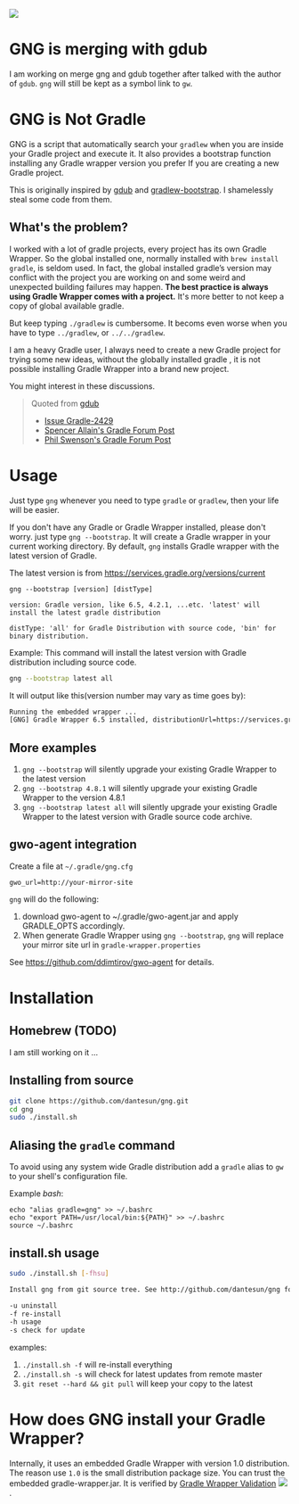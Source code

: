 ![](https://github.com/dantesun/gng/workflows/Validate%20Gradle%20Wrapper/badge.svg)

# GNG is merging with gdub

I am working on merge gng and gdub together after talked with the author of `gdub`. `gng` will still be kept as a symbol
link to `gw`.

# GNG is Not Gradle

GNG is a script that automatically search your `gradlew` when you are inside your Gradle project and execute it. It also
provides a bootstrap function installing any Gradle wrapper version you prefer If you are creating a new Gradle project.

This is originally inspired by [gdub](https://www.gdub.rocks/)
and [gradlew-bootstrap](https://github.com/viphe/gradlew-bootstrap). I shamelessly steal some code from them.

## What's the problem?

I worked with a lot of gradle projects, every project has its own Gradle Wrapper. So the global installed one, normally
installed with `brew install gradle`, is seldom used. In fact, the global installed gradle’s version may conflict with
the project you are working on and some weird and unexpected building failures may happen. **The best practice is always
using Gradle Wrapper comes with a project.** It's more better to not keep a copy of global available gradle.

But keep typing `./gradlew` is cumbersome. It becoms even worse when you have to type `../gradlew`, or `../../gradlew`.

I am a heavy Gradle user, I always need to create a new Gradle project for trying some new ideas, without the globally
installed gradle , it is not possible installing Gradle Wrapper into a brand new project.

You might interest in these discussions.
>
> Quoted from [gdub](https://gdub.rocks)
>
> - [Issue Gradle-2429](http://issues.gradle.org/browse/Gradle-2429)
> - [Spencer Allain's Gradle Forum Post](http://gsfn.us/t/33g0l)
> - [Phil Swenson's Gradle Forum Post](http://gsfn.us/t/39h67)
>

# Usage

Just type `gng` whenever you need to type `gradle` or `gradlew`, then your life will be easier.

If you don't have any Gradle or Gradle Wrapper installed, please don't worry. just type `gng --bootstrap`. It will
create a Gradle wrapper in your current working directory. By default, `gng` installs Gradle wrapper with the latest
version of Gradle.

The latest version is from https://services.gradle.org/versions/current

```text
gng --bootstrap [version] [distType]

version: Gradle version, like 6.5, 4.2.1, ...etc. 'latest' will install the latest gradle distribution

distType: 'all' for Gradle Distribution with source code, 'bin' for binary distribution.
```

Example: This command will install the latest version with Gradle distribution including source code.

```bash
gng --bootstrap latest all
```

It will output like this(version number may vary as time goes by):

```bash
Running the embedded wrapper ...
[GNG] Gradle Wrapper 6.5 installed, distributionUrl=https://services.gradle.org/distributions/gradle-6.5-all.zip
```

## More examples

1. `gng --bootstrap` will silently upgrade your existing Gradle Wrapper to the latest version
2. `gng --bootstrap 4.8.1` will silently upgrade your existing Gradle Wrapper to the version 4.8.1
2. `gng --bootstrap latest all` will silently upgrade your existing Gradle Wrapper to the latest version with Gradle
   source code archive.

## gwo-agent integration

Create a file at `~/.gradle/gng.cfg`

```shell
gwo_url=http://your-mirror-site
```

`gng` will do the following:

1. download gwo-agent to ~/.gradle/gwo-agent.jar and apply GRADLE_OPTS accordingly.
2. When generate Gradle Wrapper using `gng --bootstrap`, `gng` will replace your mirror site url
   in `gradle-wrapper.properties`

See https://github.com/ddimtirov/gwo-agent for details.

# Installation

## Homebrew (TODO)

I am still working on it ...

## Installing from source

```bash
git clone https://github.com/dantesun/gng.git
cd gng
sudo ./install.sh
```

## Aliasing the `gradle` command

To avoid using any system wide Gradle distribution add a `gradle` alias to `gw` to your shell's configuration file.

Example *bash*:

```text
echo "alias gradle=gng" >> ~/.bashrc
echo "export PATH=/usr/local/bin:${PATH}" >> ~/.bashrc
source ~/.bashrc
```

## install.sh usage

```bash
sudo ./install.sh [-fhsu]

Install gng from git source tree. See http://github.com/dantesun/gng for details.

-u uninstall
-f re-install
-h usage
-s check for update
```

examples:

1. `./install.sh -f` will re-install everything
2. `./install.sh -s` will check for latest updates from remote master
3. `git reset --hard && git pull` will keep your copy to the latest

# How does GNG install your Gradle Wrapper?

Internally, it uses an embedded Gradle Wrapper with version 1.0 distribution. The reason use `1.0` is the small
distribution package size. You can trust the embedded gradle-wrapper.jar. It is verified
by [Gradle Wrapper Validation](https://github.com/marketplace/actions/gradle-wrapper-validation) ![](https://github.com/dantesun/gng/workflows/Validate%20Gradle%20Wrapper/badge.svg)
.
